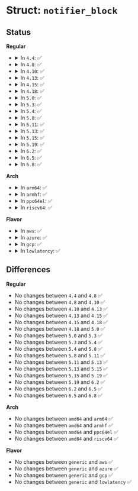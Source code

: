 # Struct: <code>notifier_block</code>

## Status
<b>Regular</b>
<ul>
<li>
<details>
<summary>In <code>4.4</code>: ✅</summary>

```c
struct notifier_block {
    notifier_fn_t notifier_call;
    struct notifier_block *next;
    int priority;
};
```
</details>
</li>
<li>
<details>
<summary>In <code>4.8</code>: ✅</summary>

```c
struct notifier_block {
    notifier_fn_t notifier_call;
    struct notifier_block *next;
    int priority;
};
```
</details>
</li>
<li>
<details>
<summary>In <code>4.10</code>: ✅</summary>

```c
struct notifier_block {
    notifier_fn_t notifier_call;
    struct notifier_block *next;
    int priority;
};
```
</details>
</li>
<li>
<details>
<summary>In <code>4.13</code>: ✅</summary>

```c
struct notifier_block {
    notifier_fn_t notifier_call;
    struct notifier_block *next;
    int priority;
};
```
</details>
</li>
<li>
<details>
<summary>In <code>4.15</code>: ✅</summary>

```c
struct notifier_block {
    notifier_fn_t notifier_call;
    struct notifier_block *next;
    int priority;
};
```
</details>
</li>
<li>
<details>
<summary>In <code>4.18</code>: ✅</summary>

```c
struct notifier_block {
    notifier_fn_t notifier_call;
    struct notifier_block *next;
    int priority;
};
```
</details>
</li>
<li>
<details>
<summary>In <code>5.0</code>: ✅</summary>

```c
struct notifier_block {
    notifier_fn_t notifier_call;
    struct notifier_block *next;
    int priority;
};
```
</details>
</li>
<li>
<details>
<summary>In <code>5.3</code>: ✅</summary>

```c
struct notifier_block {
    notifier_fn_t notifier_call;
    struct notifier_block *next;
    int priority;
};
```
</details>
</li>
<li>
<details>
<summary>In <code>5.4</code>: ✅</summary>

```c
struct notifier_block {
    notifier_fn_t notifier_call;
    struct notifier_block *next;
    int priority;
};
```
</details>
</li>
<li>
<details>
<summary>In <code>5.8</code>: ✅</summary>

```c
struct notifier_block {
    notifier_fn_t notifier_call;
    struct notifier_block *next;
    int priority;
};
```
</details>
</li>
<li>
<details>
<summary>In <code>5.11</code>: ✅</summary>

```c
struct notifier_block {
    notifier_fn_t notifier_call;
    struct notifier_block *next;
    int priority;
};
```
</details>
</li>
<li>
<details>
<summary>In <code>5.13</code>: ✅</summary>

```c
struct notifier_block {
    notifier_fn_t notifier_call;
    struct notifier_block *next;
    int priority;
};
```
</details>
</li>
<li>
<details>
<summary>In <code>5.15</code>: ✅</summary>

```c
struct notifier_block {
    notifier_fn_t notifier_call;
    struct notifier_block *next;
    int priority;
};
```
</details>
</li>
<li>
<details>
<summary>In <code>5.19</code>: ✅</summary>

```c
struct notifier_block {
    notifier_fn_t notifier_call;
    struct notifier_block *next;
    int priority;
};
```
</details>
</li>
<li>
<details>
<summary>In <code>6.2</code>: ✅</summary>

```c
struct notifier_block {
    notifier_fn_t notifier_call;
    struct notifier_block *next;
    int priority;
};
```
</details>
</li>
<li>
<details>
<summary>In <code>6.5</code>: ✅</summary>

```c
struct notifier_block {
    notifier_fn_t notifier_call;
    struct notifier_block *next;
    int priority;
};
```
</details>
</li>
<li>
<details>
<summary>In <code>6.8</code>: ✅</summary>

```c
struct notifier_block {
    notifier_fn_t notifier_call;
    struct notifier_block *next;
    int priority;
};
```
</details>
</li>
</ul>
<b>Arch</b>
<ul>
<li>
<details>
<summary>In <code>arm64</code>: ✅</summary>

```c
struct notifier_block {
    notifier_fn_t notifier_call;
    struct notifier_block *next;
    int priority;
};
```
</details>
</li>
<li>
<details>
<summary>In <code>armhf</code>: ✅</summary>

```c
struct notifier_block {
    notifier_fn_t notifier_call;
    struct notifier_block *next;
    int priority;
};
```
</details>
</li>
<li>
<details>
<summary>In <code>ppc64el</code>: ✅</summary>

```c
struct notifier_block {
    notifier_fn_t notifier_call;
    struct notifier_block *next;
    int priority;
};
```
</details>
</li>
<li>
<details>
<summary>In <code>riscv64</code>: ✅</summary>

```c
struct notifier_block {
    notifier_fn_t notifier_call;
    struct notifier_block *next;
    int priority;
};
```
</details>
</li>
</ul>
<b>Flavor</b>
<ul>
<li>
<details>
<summary>In <code>aws</code>: ✅</summary>

```c
struct notifier_block {
    notifier_fn_t notifier_call;
    struct notifier_block *next;
    int priority;
};
```
</details>
</li>
<li>
<details>
<summary>In <code>azure</code>: ✅</summary>

```c
struct notifier_block {
    notifier_fn_t notifier_call;
    struct notifier_block *next;
    int priority;
};
```
</details>
</li>
<li>
<details>
<summary>In <code>gcp</code>: ✅</summary>

```c
struct notifier_block {
    notifier_fn_t notifier_call;
    struct notifier_block *next;
    int priority;
};
```
</details>
</li>
<li>
<details>
<summary>In <code>lowlatency</code>: ✅</summary>

```c
struct notifier_block {
    notifier_fn_t notifier_call;
    struct notifier_block *next;
    int priority;
};
```
</details>
</li>
</ul>

## Differences
<b>Regular</b>
<ul>
<li>
No changes between <code>4.4</code> and <code>4.8</code> ✅
</li>
<li>
No changes between <code>4.8</code> and <code>4.10</code> ✅
</li>
<li>
No changes between <code>4.10</code> and <code>4.13</code> ✅
</li>
<li>
No changes between <code>4.13</code> and <code>4.15</code> ✅
</li>
<li>
No changes between <code>4.15</code> and <code>4.18</code> ✅
</li>
<li>
No changes between <code>4.18</code> and <code>5.0</code> ✅
</li>
<li>
No changes between <code>5.0</code> and <code>5.3</code> ✅
</li>
<li>
No changes between <code>5.3</code> and <code>5.4</code> ✅
</li>
<li>
No changes between <code>5.4</code> and <code>5.8</code> ✅
</li>
<li>
No changes between <code>5.8</code> and <code>5.11</code> ✅
</li>
<li>
No changes between <code>5.11</code> and <code>5.13</code> ✅
</li>
<li>
No changes between <code>5.13</code> and <code>5.15</code> ✅
</li>
<li>
No changes between <code>5.15</code> and <code>5.19</code> ✅
</li>
<li>
No changes between <code>5.19</code> and <code>6.2</code> ✅
</li>
<li>
No changes between <code>6.2</code> and <code>6.5</code> ✅
</li>
<li>
No changes between <code>6.5</code> and <code>6.8</code> ✅
</li>
</ul>
<b>Arch</b>
<ul>
<li>
No changes between <code>amd64</code> and <code>arm64</code> ✅
</li>
<li>
No changes between <code>amd64</code> and <code>armhf</code> ✅
</li>
<li>
No changes between <code>amd64</code> and <code>ppc64el</code> ✅
</li>
<li>
No changes between <code>amd64</code> and <code>riscv64</code> ✅
</li>
</ul>
<b>Flavor</b>
<ul>
<li>
No changes between <code>generic</code> and <code>aws</code> ✅
</li>
<li>
No changes between <code>generic</code> and <code>azure</code> ✅
</li>
<li>
No changes between <code>generic</code> and <code>gcp</code> ✅
</li>
<li>
No changes between <code>generic</code> and <code>lowlatency</code> ✅
</li>
</ul>

